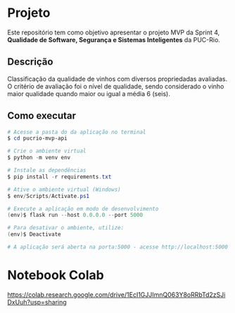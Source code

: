 # Projeto

Este repositório tem como objetivo apresentar o projeto MVP da Sprint 4, **Qualidade de Software, Segurança e Sistemas Inteligentes** da PUC-Rio.

## Descrição

Classificação da qualidade de vinhos com diversos propriedadas avaliadas. O critério de avaliação foi o nível de qualidade, sendo considerado o vinho maior qualidade quando maior ou igual a média 6 (seis).

## Como executar

```powershell
# Acesse a pasta do da aplicação no terminal
$ cd pucrio-mvp-api

# Crie o ambiente virtual
$ python -m venv env

# Instale as dependências
$ pip install -r requirements.txt

# Ative o ambiente virtual (Windows)
$ env/Scripts/Activate.ps1

# Execute a aplicação em modo de desenvolvimento
(env)$ flask run --host 0.0.0.0 --port 5000

# Para desativar o ambiente, utilize:
(env)$ Deactivate

# A aplicação será aberta na porta:5000 - acesse http://localhost:5000
```

# Notebook Colab

https://colab.research.google.com/drive/1EcI1GJJImnQ063Y8oRRbTd2zSJiDxUuh?usp=sharing
